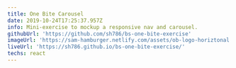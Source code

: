 ```yaml
---
title: One Bite Carousel
date: 2019-10-24T17:25:37.957Z
info: Mini-exercise to mockup a responsive nav and carousel.
githubUrl: 'https://github.com/sh786/bs-one-bite-exercise'
imageUrl: 'https://sam-hamburger.netlify.com/assets/ob-logo-horiztonal.png'
liveUrl: 'https://sh786.github.io/bs-one-bite-exercise/'
techs: react
---
```

